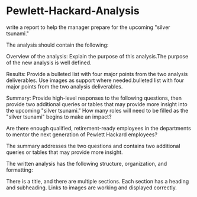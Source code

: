 # Pewlett-Hackard-Analysis
write a report to help the manager prepare for the upcoming "silver tsunami."

The analysis should contain the following:

Overview of the analysis: Explain the purpose of this analysis.The purpose of the new analysis is well defined.

Results: Provide a bulleted list with four major points from the two analysis deliverables. Use images as support where needed.bulleted list with four major points from the two analysis deliverables.

Summary: Provide high-level responses to the following questions, then provide two additional queries or tables that may provide more insight into the upcoming "silver tsunami."
How many roles will need to be filled as the "silver tsunami" begins to make an impact?

Are there enough qualified, retirement-ready employees in the departments to mentor the next generation of Pewlett Hackard employees?

The summary addresses the two questions and contains two additional queries or tables that may provide more insight.

The written analysis has the following structure, organization, and formatting:

There is a title, and there are multiple sections.
Each section has a heading and subheading.
Links to images are working and displayed correctly.
